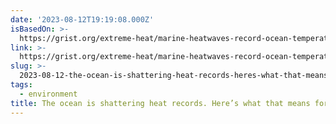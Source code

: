 ```yaml
---
date: '2023-08-12T19:19:08.000Z'
isBasedOn: >-
  https://grist.org/extreme-heat/marine-heatwaves-record-ocean-temperatures-fisheries/
link: >-
  https://grist.org/extreme-heat/marine-heatwaves-record-ocean-temperatures-fisheries/
slug: >-
  2023-08-12-the-ocean-is-shattering-heat-records-heres-what-that-means-for-fisheries
tags:
  - environment
title: The ocean is shattering heat records. Here’s what that means for fisheries.
---
```


